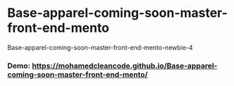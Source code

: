 # Base-apparel-coming-soon-master-front-end-mento
Base-apparel-coming-soon-master-front-end-mento-newbie-4
### Demo: https://mohamedcleancode.github.io/Base-apparel-coming-soon-master-front-end-mento/
